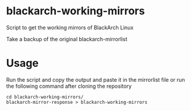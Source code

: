 # blackarch-working-mirrors
Script to get the working mirrors of BlackArch Linux

Take a backup of the original blackarch-mirrorlist

# Usage
Run the script and copy the output and paste it in the mirrorlist file or run the following command after cloning the repository
```
cd blackarch-working-mirrors/
blackarch-mirror-response > blackarch-working-mirrors
```
